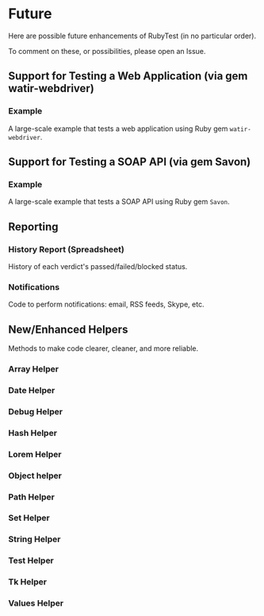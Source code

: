 # Future

Here are possible future enhancements of RubyTest (in no particular order).

To comment on these, or possibilities, please open an Issue.

## Support for Testing a Web Application (via gem watir-webdriver)

### Example

A large-scale example that tests a web application using Ruby gem <code>watir-webdriver</code>.

## Support for Testing a SOAP API (via gem Savon)

### Example

A large-scale example that tests a SOAP API using Ruby gem <code>Savon</code>.

## Reporting

### History Report (Spreadsheet)

History of each verdict's passed/failed/blocked status.

### Notifications

Code to perform notifications:  email, RSS feeds, Skype, etc.

## New/Enhanced Helpers

Methods to make code clearer, cleaner, and more reliable.

### Array Helper

### Date Helper

### Debug Helper

### Hash Helper

### Lorem Helper

### Object helper

### Path Helper

### Set Helper

### String Helper

### Test Helper

### Tk Helper

### Values Helper
